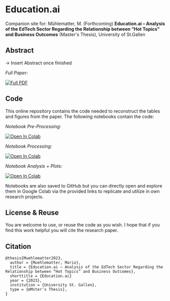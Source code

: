 # Education.ai 



Companion site for: Mühlematter, M. (Forthcoming) **Education.ai – Analysis of the EdTech Sector Regarding the Relationship between “Hot Topics” and Business Outcomes** (Master's Thesis), University of St.Gallen

## Abstract 
-> Insert Abstract once finished

*Full Paper:*

[![Full PDF](https://img.shields.io/badge/.pdf-Download%20Full%20PDF-red)](https://)
## Code
This online repository contains the code needed to reconstruct the tables and figures from the paper. The following notebooks contain the code: 

*Notebook Pre-Processing:* 

[![Open In Colab](https://colab.research.google.com/assets/colab-badge.svg)](https://colab.research.google.com/drive/1x_qNrzQ7k5WRbN4WY8rlBUv9lKb18pKw?usp=sharing)

*Notebook Processing:* 

[![Open In Colab](https://colab.research.google.com/assets/colab-badge.svg)](https://colab.research.google.com/drive/1tQ-BEf_F8UYM09fmmrj-mlkrCvQRXrYr?usp=sharing)

*Notebook Analysis + Plots:* 

[![Open In Colab](https://colab.research.google.com/assets/colab-badge.svg)](https://colab.research.google.com/drive/1HecFqHDNrYQGSjJsEGwmfH1iG1UbyZxJ?usp=sharing)

Notebooks are also saved to GitHub but you can directly open and explore them in Google Colab via the provided links to replicate and utilize in own research projects. 


## License & Reuse 
You are welcome to use, or reuse the code as you wish. I hope that if you find this work helpful you will cite the research paper. 
 

## Citation 


```
@thesis{Muehlematter2023,
  author = {Muehlematter, Mario},
  title = {Education.ai – Analysis of the EdTech Sector Regarding the Relationship between “Hot Topics” and Business Outcomes},
  shorttitle = {Education.ai}
  year = {2023},
  institution = {University St. Gallen},
  type = {mMster's Thesis},
}
```
